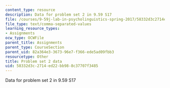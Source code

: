 ```yaml
---
content_type: resource
description: Data for problem set 2 in 9.59 S17
file: /courses/9-59j-lab-in-psycholinguistics-spring-2017/58332d3c2714ed22bb988c37707f3485_pset2_data2.csv
file_type: text/comma-separated-values
learning_resource_types:
- Assignments
ocw_type: OCWFile
parent_title: Assignments
parent_type: CourseSection
parent_uid: 82a364e3-3673-96e7-f366-ede5ad09fbb3
resourcetype: Other
title: Problem set 2 data
uid: 58332d3c-2714-ed22-bb98-8c37707f3485
---
```

Data for problem set 2 in 9.59 S17

